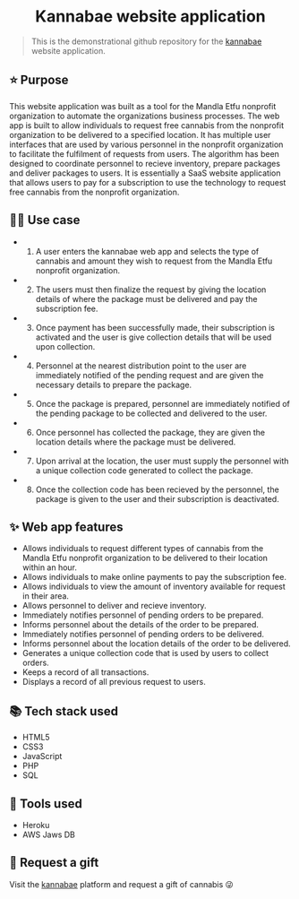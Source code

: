 
<h1 align="center">Kannabae website application</h1>

> This is the demonstrational github repository for the [kannabae](https://kannabae.org.za/Port.php) website application.


## ⭐️ Purpose

This website application was built as a tool for the Mandla Etfu nonprofit organization to automate the organizations business processes. The web app is built to allow individuals to request free cannabis from the nonprofit organization to be delivered to a specified location. It has multiple user interfaces that are used by various personnel in the nonprofit organization to facilitate the fulfilment of requests from users. The algorithm has been designed to coordinate personnel to recieve inventory, prepare packages and deliver packages to users. It is essentially a SaaS website application that allows users to pay for a subscription to use the technology to request free cannabis from the nonprofit organization.  

## 🐱‍🏍 Use case

- 1. A user enters the kannabae web app and selects the type of cannabis and amount they wish to request from the Mandla Etfu nonprofit organization.
- 2. The users must then finalize the request by giving the location details of where the package must be delivered and pay the subscription fee.
- 3. Once payment has been successfully made, their subscription is activated and the user is give collection details that will be used upon collection.
- 4. Personnel at the nearest distribution point to the user are immediately notified of the pending request and are given the necessary details to prepare the package.
- 5. Once the package is prepared, personnel are immediately notified of the pending package to be collected and delivered to the user.
- 6. Once personnel has collected the package, they are given the location details where the package must be delivered.
- 7. Upon arrival at the location, the user must supply the personnel with a unique collection code generated to collect the package.
- 8. Once the collection code has been recieved by the personnel, the package is given to the user and their subscription is deactivated. 

## ✨ Web app features

- Allows individuals to request different types of cannabis from the Mandla Etfu nonprofit organization to be delivered to their location within an hour.
- Allows individuals to make online payments to pay the subscription fee.
- Allows individuals to view the amount of inventory available for request in their area.
- Allows personnel to deliver and recieve inventory.
- Immediately notifies personnel of pending orders to be prepared.
- Informs personnel about the details of the order to be prepared.
- Immediately notifies personnel of pending orders to be delivered.
- Informs personnel about the location details of the order to be delivered.
- Generates a unique collection code that is used by users to collect orders.
- Keeps a record of all transactions.
- Displays a record of all previous request to users.

## 📚 Tech stack used

- HTML5
- CSS3
- JavaScript
- PHP
- SQL

## 🚀 Tools used

- Heroku
- AWS Jaws DB

## 🎁 Request a gift 

Visit the [kannabae](https://kannabae.org.za/Port.php) platform and request a gift of cannabis 😜


